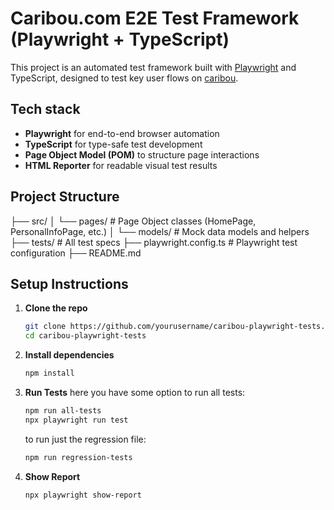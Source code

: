 # Caribou.com E2E Test Framework (Playwright + TypeScript)

This project is an automated test framework built with [Playwright](https://playwright.dev) and TypeScript, designed to test key user flows on [caribou](https://caribou.com).

## Tech stack

- **Playwright** for end-to-end browser automation
- **TypeScript** for type-safe test development
- **Page Object Model (POM)** to structure page interactions
- **HTML Reporter** for readable visual test results

## Project Structure

├── src/
│ └── pages/ # Page Object classes (HomePage, PersonalInfoPage, etc.)
│ └── models/ # Mock data models and helpers
├── tests/ # All test specs
├── playwright.config.ts # Playwright test configuration
├── README.md

## Setup Instructions

1. **Clone the repo**
   ```bash
   git clone https://github.com/yourusername/caribou-playwright-tests.git
   cd caribou-playwright-tests
2. **Install dependencies**
    ```bash
    npm install
3. **Run Tests**
    here you have some option
    to run all tests:
    ```bash
    npm run all-tests
    npx playwright run test
    ```
    to run just the regression file:
    ```bash
    npm run regression-tests
4. **Show Report**
    ```bash
    npx playwright show-report
